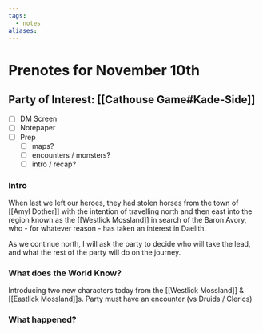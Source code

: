 ```yaml
---
tags:
  - notes
aliases:
---
```


# Prenotes for November 10th
## Party of Interest: [[Cathouse Game#Kade-Side]]
- [ ] DM Screen
- [ ] Notepaper
- [ ] Prep
	- [ ] maps?
	- [ ] encounters / monsters?
	- [ ] intro / recap?

### Intro

When last we left our heroes, they had stolen horses from the town of [[Amyl Dother]] with the intention of travelling north and then east into the region known as the [[Westlick Mossland]] in search of the Baron Avory, who - for whatever reason - has taken an interest in Daelith.

As we continue north, I will ask the party to decide who will take the lead, and what the rest of the party will do on the journey.

### What does the World Know?

Introducing two new characters today from the [[Westlick Mossland]] & [[Eastlick Mossland]]s. Party must have an encounter (vs Druids / Clerics)

### What happened?